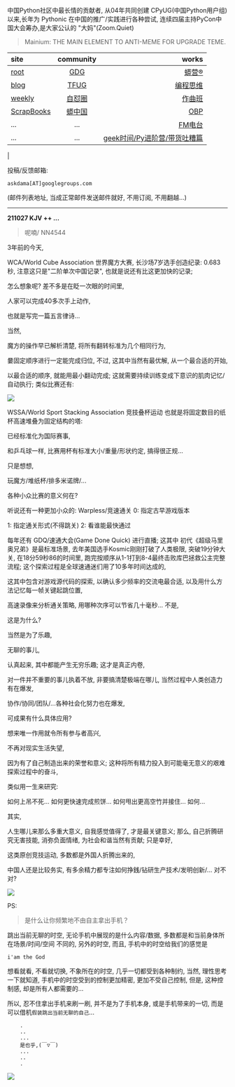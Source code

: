 中国Python社区中最长情的贡献者, 从04年共同创建 CPyUG(中国Python用户组)以来,长年为 Pythonic 在中国的推广/实践进行各种尝试, 连续四届主持PyCon中国大会筹办,是大家公认的 "大妈"(Zoom.Quiet)

> Mainium: THE MAIN ELEMENT TO ANTI-MEME FOR UPGRADE TEME.

| site | community | works |
| :-----| :----: | ----: |
| [root](http://zoomquiet.io/) | [GDG](https://blog.zhgdg.org/) | [蟒营®](https://doc.101.camp/) |
| [blog](https://blog.zoomquiet.io/pages/zoomquiet.html) | [TFUG](http://zh.tfug.world/) | [编程思维](https://py.101.camp/) |
| [weekly](http://weekly.pychina.org/) | [自怼圈](https://du.101.camp/) | [作曲班](https://mu.101.camp/) |
| [ScrapBooks](https://zoomquiet.io/collection.html) | [蟒中国](https://pychina.org/) | [OBP](https://zoomquiet.io/obp/index.html) |
| ... | ... | [FM电台](https://fm.101.camp/) |
| ... | ... | [geek时间/Py进阶营/带货吐糟篇](https://fm.101.camp/2020/geek2py-dama.html) 
 |


投稿/反馈邮箱:

    askdama[AT]googlegroups.com

(邮件列表地址, 
当成正常邮件发送邮件就好, 不用订阅, 不用翻越...)


---------------------------------------------------
**211027 KJV ++ ...**

> 呢喃/ NN4544





3年前的今天,

WCA/World Cube Association 世界魔方大赛,
长沙场7岁选手创造纪录: 0.683 秒,
注意这只是"二阶单次中国记录",
也就是说还有比这更加快的记录;

怎么想象呢?
差不多是在眨一次眼的时间里,

人家可以完成40多次手上动作,

也就是写完一篇五言律诗...

当然,

魔方的操作早已解析清楚,
将所有翻转标准为几个相同行为,

嘦固定顺序进行一定能完成归位,
不过,
这其中当然有最优解,
从一个最合适的开始,

以最合适的顺序,
就能用最小翻动完成;
这就需要持续训练变成下意识的肌肉记忆/自动执行;
类似比赛还有:

![](https://ipic.zoomquiet.top/2021-10-26-ScreenShot%202021-10-26%2008.02.33.jpg)

WSSA/World Sport Stacking Association 竞技叠杯运动
也就是将固定数目的纸杯高速堆叠为固定结构的塔:


已经标准化为国际赛事,

和乒乓球一样,
比赛用杯有标准大小/重量/形状约定,
搞得很正规...

只是想想,

玩魔方/堆纸杯/排多米诺牌/...

各种小众比赛的意义何在?

听说还有一种更加小众的:
Warpless/竞速通关
0: 指定古早游戏版本

1: 指定通关形式(不得跳关)
2: 看谁能最快通过

每年还有 GDQ/速通大会(Game Done Quick) 进行直播;
这其中 初代《超级马里奥兄弟》是最标准场景,
去年美国选手Kosmic刚刚打破了人类极限,
突破19分钟大关,
在18分59秒86的时间里,
跑完按顺序从1-1打到8-4最终击败库巴拯救公主完整流程;
这个探索过程是全球速通迷们用了10多年时间达成的,

这其中包含对游戏源代码的探索,
以确认多少频率的交流电最合适,
以及用什么方法记忆每一帧关键起跳位置,

高速录像来分析通关策略,
用哪种次序可以节省几十毫秒...
不是,

这是为什么?

当然是为了乐趣,

无聊的事儿,

认真起来,
其中都能产生无穷乐趣;
这才是真正内卷,

对一件并不重要的事儿执着不放,
非要搞清楚极端在哪儿,
当然过程中人类创造力有在爆发,

协作/协同/团队/...各种社会化努力也在爆发,

可成果有什么具体应用?

想来唯一作用就令所有参与者高兴,

不再对现实生活失望,

因为有了自己制造出来的荣誉和意义;
这种将所有精力投入到可能毫无意义的艰难探索过程中的奋斗,

类似用一生来研究:

如何上吊不死...
如何更快速完成煎饼...
如何甩出更高空竹并接住...
如何...

其实,

人生哪儿来那么多重大意义,
自我感觉值得了,
才是最关键意义;
那么,
自己折腾研究无害技能,
消弥负面情绪,
为社会和谐当然有贡献;
只是幸好,

这类原创竞技运动,
多数都是外国人折腾出来的,

中国人还是比较务实,
有多余精力都专注如何挣銭/钻研生产技术/发明创新/...
​对不对?










![](https://ipic.zoomquiet.top/2021-10-25-zq42-today-card-2110.027.jpeg)


PS:
> 是什么让你频繁地不由自主拿出手机？

跳出当前无聊的时空,
无论手机中展现的是什么内容/数据,
多数都是和当前身体所在场景/时间/空间 不同的,
另外的时空,
而且, 手机中的时空给我们的感觉是

    i'am the God

想看就看, 不看就切换,
不象所在的时空, 几乎一切都受到各种制约,
当然,
理性思考一下就知道,
手机中的时空受到的控制更加精密, 更加不受自己控制,
但是, 这种控制感,
却是所有人都需要的...

所以, 
忍不住拿出手机来刷一刷,
并不是为了手机本身, 或是手机带来的一切,
而是可以借机`假装跳出当前无聊的自己`...



```
    .
    ..
    ...
    是也乎,(￣▽￣)
    ...
    ..
    .
```


![](http://ydlj.zoomquiet.top/ipic/2021-07-10-210701DU21-zip.jpg)

